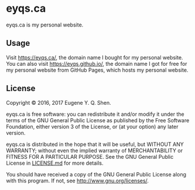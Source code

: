 # eyqs.ca

eyqs.ca is my personal website.

## Usage

Visit <https://eyqs.ca/>, the domain name I bought for my personal website.
You can also visit <https://eyqs.github.io/>, the domain name I got for free
for my personal website from GitHub Pages, which hosts my personal website.

## License

Copyright &copy; 2016, 2017 Eugene Y. Q. Shen.

eyqs.ca is free software: you can redistribute it and/or
modify it under the terms of the GNU General Public License
as published by the Free Software Foundation, either version
3 of the License, or (at your option) any later version.

eyqs.ca is distributed in the hope that it will be useful,
but WITHOUT ANY WARRANTY; without even the implied warranty of
MERCHANTABILITY or FITNESS FOR A PARTICULAR PURPOSE. See the
GNU General Public License in [LICENSE.md][] for more details.

You should have received a copy of the GNU General Public License
along with this program. If not, see <http://www.gnu.org/licenses/>.

[license.md]:                ../master/LICENSE.md
                               "The GNU General Public License"
